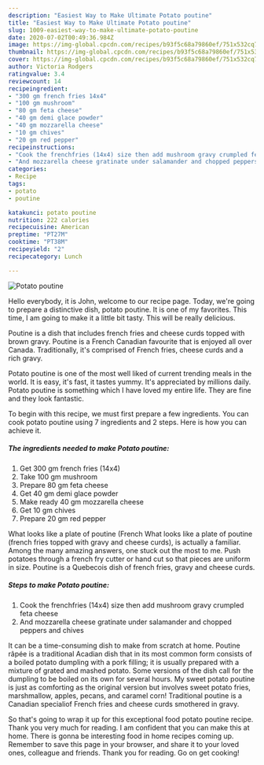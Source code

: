```yaml
---
description: "Easiest Way to Make Ultimate Potato poutine"
title: "Easiest Way to Make Ultimate Potato poutine"
slug: 1009-easiest-way-to-make-ultimate-potato-poutine
date: 2020-07-02T00:49:36.984Z
image: https://img-global.cpcdn.com/recipes/b93f5c68a79860ef/751x532cq70/potato-poutine-recipe-main-photo.jpg
thumbnail: https://img-global.cpcdn.com/recipes/b93f5c68a79860ef/751x532cq70/potato-poutine-recipe-main-photo.jpg
cover: https://img-global.cpcdn.com/recipes/b93f5c68a79860ef/751x532cq70/potato-poutine-recipe-main-photo.jpg
author: Victoria Rodgers
ratingvalue: 3.4
reviewcount: 14
recipeingredient:
- "300 gm french fries 14x4"
- "100 gm mushroom"
- "80 gm feta cheese"
- "40 gm demi glace powder"
- "40 gm mozzarella cheese"
- "10 gm chives"
- "20 gm red pepper"
recipeinstructions:
- "Cook the frenchfries (14x4) size then add mushroom gravy crumpled feta cheese"
- "And mozzarella cheese gratinate under salamander and chopped peppers and chives"
categories:
- Recipe
tags:
- potato
- poutine

katakunci: potato poutine 
nutrition: 222 calories
recipecuisine: American
preptime: "PT27M"
cooktime: "PT38M"
recipeyield: "2"
recipecategory: Lunch

---
```



![Potato poutine](https://img-global.cpcdn.com/recipes/b93f5c68a79860ef/751x532cq70/potato-poutine-recipe-main-photo.jpg)

Hello everybody, it is John, welcome to our recipe page. Today, we're going to prepare a distinctive dish, potato poutine. It is one of my favorites. This time, I am going to make it a little bit tasty. This will be really delicious.

Poutine is a dish that includes french fries and cheese curds topped with brown gravy. Poutine is a French Canadian favourite that is enjoyed all over Canada. Traditionally, it&#39;s comprised of French fries, cheese curds and a rich gravy.

Potato poutine is one of the most well liked of current trending meals in the world. It is easy, it's fast, it tastes yummy. It's appreciated by millions daily. Potato poutine is something which I have loved my entire life. They are fine and they look fantastic.


To begin with this recipe, we must first prepare a few ingredients. You can cook potato poutine using 7 ingredients and 2 steps. Here is how you can achieve it.

<!--inarticleads1-->

##### The ingredients needed to make Potato poutine:

1. Get 300 gm french fries (14x4)
1. Take 100 gm mushroom
1. Prepare 80 gm feta cheese
1. Get 40 gm demi glace powder
1. Make ready 40 gm mozzarella cheese
1. Get 10 gm chives
1. Prepare 20 gm red pepper


What looks like a plate of poutine (French What looks like a plate of poutine (french fries topped with gravy and cheese curds), is actually a familiar. Among the many amazing answers, one stuck out the most to me. Push potatoes through a french fry cutter or hand cut so that pieces are uniform in size. Poutine is a Quebecois dish of french fries, gravy and cheese curds. 

<!--inarticleads2-->

##### Steps to make Potato poutine:

1. Cook the frenchfries (14x4) size then add mushroom gravy crumpled feta cheese
1. And mozzarella cheese gratinate under salamander and chopped peppers and chives


It can be a time-consuming dish to make from scratch at home. Poutine râpée is a traditional Acadian dish that in its most common form consists of a boiled potato dumpling with a pork filling; it is usually prepared with a mixture of grated and mashed potato. Some versions of the dish call for the dumpling to be boiled on its own for several hours. My sweet potato poutine is just as comforting as the original version but involves sweet potato fries, marshmallow, apples, pecans, and caramel corn! Traditional poutine is a Canadian specialiof French fries and cheese curds smothered in gravy. 

So that's going to wrap it up for this exceptional food potato poutine recipe. Thank you very much for reading. I am confident that you can make this at home. There is gonna be interesting food in home recipes coming up. Remember to save this page in your browser, and share it to your loved ones, colleague and friends. Thank you for reading. Go on get cooking!
